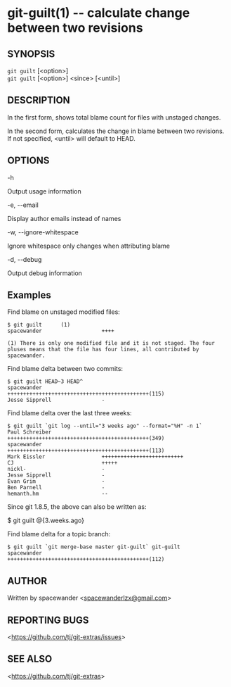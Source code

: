 git-guilt(1) -- calculate change between two revisions
========================================

## SYNOPSIS

`git guilt` [&lt;option&gt;]<br>
`git guilt` [&lt;option&gt;] &lt;since&gt; [&lt;until&gt;]

## DESCRIPTION

In the first form, shows total blame count for files with unstaged changes.

In the second form, calculates the change in blame between two revisions.
If not specified, &lt;until&gt; will default to HEAD.

## OPTIONS

  -h

  Output usage information

  -e, --email

  Display author emails instead of names

  -w, --ignore-whitespace

  Ignore whitespace only changes when attributing blame

  -d, --debug

  Output debug information

## Examples

Find blame on unstaged modified files:

    $ git guilt      (1)
    spacewander                   ++++

    (1) There is only one modified file and it is not staged. The four
    pluses means that the file has four lines, all contributed by spacewander.

Find blame delta between two commits:

    $ git guilt HEAD~3 HEAD^
    spacewander                   +++++++++++++++++++++++++++++++++++++++++++++(115)
    Jesse Sipprell                -

Find blame delta over the last three weeks:

    $ git guilt `git log --until="3 weeks ago" --format="%H" -n 1`
    Paul Schreiber                +++++++++++++++++++++++++++++++++++++++++++++(349)
    spacewander                   +++++++++++++++++++++++++++++++++++++++++++++(113)
    Mark Eissler                  ++++++++++++++++++++++++++
    CJ                            +++++
    nickl-                        -
    Jesse Sipprell                -
    Evan Grim                     -
    Ben Parnell                   -
    hemanth.hm                    --

Since git 1.8.5, the above can also be written as:

  $ git guilt @{3.weeks.ago}

Find blame delta for a topic branch:

    $ git guilt `git merge-base master git-guilt` git-guilt 
    spacewander                   +++++++++++++++++++++++++++++++++++++++++++++(112)

## AUTHOR

Written by spacewander &lt;<spacewanderlzx@gmail.com>&gt;

## REPORTING BUGS

&lt;<https://github.com/tj/git-extras/issues>&gt;

## SEE ALSO

&lt;<https://github.com/tj/git-extras>&gt;
